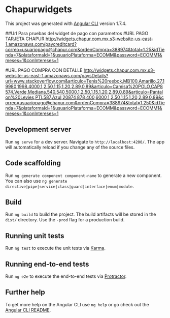 # Chapurwidgets

This project was generated with [Angular CLI](https://github.com/angular/angular-cli) version 1.7.4.

##Url Para pruebas del widget de pago con parametros
  #URL PAGO TARJETA CHAPUR
  http://widgets.chapur.com.mx.s3-website-us-east-1.amazonaws.com/paycreditcard?correo=usuariopago@chapur.com&ordenCompra=388974&total=1.25&idTienda=7&plataformaId=1&usuarioPlataforma=ECOMM&password=ECOMM1&meses=1&conIntereses=1

  #URL PAGO COMPRA CON DETALLE
  http://widgets.chapur.com.mx.s3-website-us-east-1.amazonaws.com/paysDetails?url=www.stackoverflow.com&articulo=Tenis%20reebok,MB100,Amarillo,27,19980,1998,4000,1,2.50,1.15,1.20,2.89,0.89&articulo=Camisa%20POLO,CAP8574,Verde,Mediana,540,540,5000,1,2.50,1.15,1.20,2.89,0.89&articulo=Pantalon%20Levies,PTL587,Azul,20874,878,400,6000,1,2.50,1.15,1.20,2.89,0.89&correo=usuariopago@chapur.com&ordenCompra=388974&total=1.250&idTienda=7&plataformaId=1&usuarioPlataforma=ECOMM&password=ECOMM1&meses=1&conIntereses=1
## Development server

Run `ng serve` for a dev server. Navigate to `http://localhost:4200/`. The app will automatically reload if you change any of the source files.

## Code scaffolding

Run `ng generate component component-name` to generate a new component. You can also use `ng generate directive|pipe|service|class|guard|interface|enum|module`.

## Build

Run `ng build` to build the project. The build artifacts will be stored in the `dist/` directory. Use the `-prod` flag for a production build.

## Running unit tests

Run `ng test` to execute the unit tests via [Karma](https://karma-runner.github.io).

## Running end-to-end tests

Run `ng e2e` to execute the end-to-end tests via [Protractor](http://www.protractortest.org/).

## Further help

To get more help on the Angular CLI use `ng help` or go check out the [Angular CLI README](https://github.com/angular/angular-cli/blob/master/README.md).
